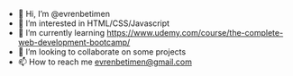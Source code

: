 - 👋 Hi, I’m @evrenbetimen
- 👀 I’m interested in HTML/CSS/Javascript
- 🌱 I’m currently learning https://www.udemy.com/course/the-complete-web-development-bootcamp/
- 💞️ I’m looking to collaborate on some projects
- 📫 How to reach me evrenbetimen@gmail.com

<!---
evrenbetimen/evrenbetimen is a ✨ special ✨ repository because its `README.md` (this file) appears on your GitHub profile.
You can click the Preview link to take a look at your changes.
--->
